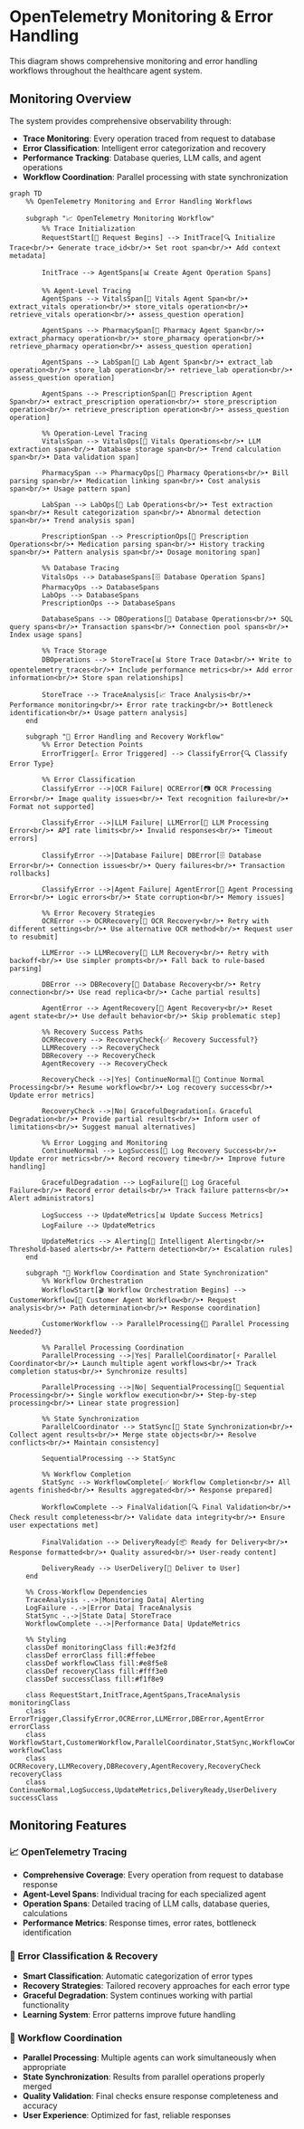 # OpenTelemetry Monitoring & Error Handling

This diagram shows comprehensive monitoring and error handling workflows throughout the healthcare agent system.

## Monitoring Overview

The system provides comprehensive observability through:
- **Trace Monitoring**: Every operation traced from request to database
- **Error Classification**: Intelligent error categorization and recovery
- **Performance Tracking**: Database queries, LLM calls, and agent operations
- **Workflow Coordination**: Parallel processing with state synchronization

```mermaid
graph TD
    %% OpenTelemetry Monitoring and Error Handling Workflows
    
    subgraph "📈 OpenTelemetry Monitoring Workflow"
        %% Trace Initialization
        RequestStart[🔄 Request Begins] --> InitTrace[🔍 Initialize Trace<br/>• Generate trace_id<br/>• Set root span<br/>• Add context metadata]
        
        InitTrace --> AgentSpans[📊 Create Agent Operation Spans]
        
        %% Agent-Level Tracing
        AgentSpans --> VitalsSpan[💓 Vitals Agent Span<br/>• extract_vitals operation<br/>• store_vitals operation<br/>• retrieve_vitals operation<br/>• assess_question operation]
        
        AgentSpans --> PharmacySpan[💊 Pharmacy Agent Span<br/>• extract_pharmacy operation<br/>• store_pharmacy operation<br/>• retrieve_pharmacy operation<br/>• assess_question operation]
        
        AgentSpans --> LabSpan[🧪 Lab Agent Span<br/>• extract_lab operation<br/>• store_lab operation<br/>• retrieve_lab operation<br/>• assess_question operation]
        
        AgentSpans --> PrescriptionSpan[📝 Prescription Agent Span<br/>• extract_prescription operation<br/>• store_prescription operation<br/>• retrieve_prescription operation<br/>• assess_question operation]
        
        %% Operation-Level Tracing
        VitalsSpan --> VitalsOps[💓 Vitals Operations<br/>• LLM extraction span<br/>• Database storage span<br/>• Trend calculation span<br/>• Data validation span]
        
        PharmacySpan --> PharmacyOps[💊 Pharmacy Operations<br/>• Bill parsing span<br/>• Medication linking span<br/>• Cost analysis span<br/>• Usage pattern span]
        
        LabSpan --> LabOps[🧪 Lab Operations<br/>• Test extraction span<br/>• Result categorization span<br/>• Abnormal detection span<br/>• Trend analysis span]
        
        PrescriptionSpan --> PrescriptionOps[📝 Prescription Operations<br/>• Medication parsing span<br/>• History tracking span<br/>• Pattern analysis span<br/>• Dosage monitoring span]
        
        %% Database Tracing
        VitalsOps --> DatabaseSpans[🗄️ Database Operation Spans]
        PharmacyOps --> DatabaseSpans
        LabOps --> DatabaseSpans
        PrescriptionOps --> DatabaseSpans
        
        DatabaseSpans --> DBOperations[💾 Database Operations<br/>• SQL query spans<br/>• Transaction spans<br/>• Connection pool spans<br/>• Index usage spans]
        
        %% Trace Storage
        DBOperations --> StoreTrace[📊 Store Trace Data<br/>• Write to opentelemetry_traces<br/>• Include performance metrics<br/>• Add error information<br/>• Store span relationships]
        
        StoreTrace --> TraceAnalysis[📈 Trace Analysis<br/>• Performance monitoring<br/>• Error rate tracking<br/>• Bottleneck identification<br/>• Usage pattern analysis]
    end
    
    subgraph "🚨 Error Handling and Recovery Workflow"
        %% Error Detection Points
        ErrorTrigger[⚠️ Error Triggered] --> ClassifyError{🔍 Classify Error Type}
        
        %% Error Classification
        ClassifyError -->|OCR Failure| OCRError[📷 OCR Processing Error<br/>• Image quality issues<br/>• Text recognition failure<br/>• Format not supported]
        
        ClassifyError -->|LLM Failure| LLMError[🧠 LLM Processing Error<br/>• API rate limits<br/>• Invalid responses<br/>• Timeout errors]
        
        ClassifyError -->|Database Failure| DBError[🗄️ Database Error<br/>• Connection issues<br/>• Query failures<br/>• Transaction rollbacks]
        
        ClassifyError -->|Agent Failure| AgentError[🤖 Agent Processing Error<br/>• Logic errors<br/>• State corruption<br/>• Memory issues]
        
        %% Error Recovery Strategies
        OCRError --> OCRRecovery[🔄 OCR Recovery<br/>• Retry with different settings<br/>• Use alternative OCR method<br/>• Request user to resubmit]
        
        LLMError --> LLMRecovery[🔄 LLM Recovery<br/>• Retry with backoff<br/>• Use simpler prompts<br/>• Fall back to rule-based parsing]
        
        DBError --> DBRecovery[🔄 Database Recovery<br/>• Retry connection<br/>• Use read replica<br/>• Cache partial results]
        
        AgentError --> AgentRecovery[🔄 Agent Recovery<br/>• Reset agent state<br/>• Use default behavior<br/>• Skip problematic step]
        
        %% Recovery Success Paths
        OCRRecovery --> RecoveryCheck{✅ Recovery Successful?}
        LLMRecovery --> RecoveryCheck
        DBRecovery --> RecoveryCheck
        AgentRecovery --> RecoveryCheck
        
        RecoveryCheck -->|Yes| ContinueNormal[🔄 Continue Normal Processing<br/>• Resume workflow<br/>• Log recovery success<br/>• Update error metrics]
        
        RecoveryCheck -->|No| GracefulDegradation[⚠️ Graceful Degradation<br/>• Provide partial results<br/>• Inform user of limitations<br/>• Suggest manual alternatives]
        
        %% Error Logging and Monitoring
        ContinueNormal --> LogSuccess[📝 Log Recovery Success<br/>• Update error metrics<br/>• Record recovery time<br/>• Improve future handling]
        
        GracefulDegradation --> LogFailure[📝 Log Graceful Failure<br/>• Record error details<br/>• Track failure patterns<br/>• Alert administrators]
        
        LogSuccess --> UpdateMetrics[📊 Update Success Metrics]
        LogFailure --> UpdateMetrics
        
        UpdateMetrics --> Alerting[🚨 Intelligent Alerting<br/>• Threshold-based alerts<br/>• Pattern detection<br/>• Escalation rules]
    end
    
    subgraph "🔄 Workflow Coordination and State Synchronization"
        %% Workflow Orchestration
        WorkflowStart[🎬 Workflow Orchestration Begins] --> CustomerWorkflow[🎯 Customer Agent Workflow<br/>• Request analysis<br/>• Path determination<br/>• Response coordination]
        
        CustomerWorkflow --> ParallelProcessing{🔄 Parallel Processing Needed?}
        
        %% Parallel Processing Coordination
        ParallelProcessing -->|Yes| ParallelCoordinator[⚡ Parallel Coordinator<br/>• Launch multiple agent workflows<br/>• Track completion status<br/>• Synchronize results]
        
        ParallelProcessing -->|No| SequentialProcessing[📝 Sequential Processing<br/>• Single workflow execution<br/>• Step-by-step processing<br/>• Linear state progression]
        
        %% State Synchronization
        ParallelCoordinator --> StatSync[🔄 State Synchronization<br/>• Collect agent results<br/>• Merge state objects<br/>• Resolve conflicts<br/>• Maintain consistency]
        
        SequentialProcessing --> StatSync
        
        %% Workflow Completion
        StatSync --> WorkflowComplete[✅ Workflow Completion<br/>• All agents finished<br/>• Results aggregated<br/>• Response prepared]
        
        WorkflowComplete --> FinalValidation[🔍 Final Validation<br/>• Check result completeness<br/>• Validate data integrity<br/>• Ensure user expectations met]
        
        FinalValidation --> DeliveryReady[📦 Ready for Delivery<br/>• Response formatted<br/>• Quality assured<br/>• User-ready content]
        
        DeliveryReady --> UserDelivery[📱 Deliver to User]
    end
    
    %% Cross-Workflow Dependencies
    TraceAnalysis -.->|Monitoring Data| Alerting
    LogFailure -.->|Error Data| TraceAnalysis
    StatSync -.->|State Data| StoreTrace
    WorkflowComplete -.->|Performance Data| UpdateMetrics
    
    %% Styling
    classDef monitoringClass fill:#e3f2fd
    classDef errorClass fill:#ffebee
    classDef workflowClass fill:#e8f5e8
    classDef recoveryClass fill:#fff3e0
    classDef successClass fill:#f1f8e9
    
    class RequestStart,InitTrace,AgentSpans,TraceAnalysis monitoringClass
    class ErrorTrigger,ClassifyError,OCRError,LLMError,DBError,AgentError errorClass
    class WorkflowStart,CustomerWorkflow,ParallelCoordinator,StatSync,WorkflowComplete workflowClass
    class OCRRecovery,LLMRecovery,DBRecovery,AgentRecovery,RecoveryCheck recoveryClass
    class ContinueNormal,LogSuccess,UpdateMetrics,DeliveryReady,UserDelivery successClass
```

## Monitoring Features

### 📈 OpenTelemetry Tracing
- **Comprehensive Coverage**: Every operation from request to database response
- **Agent-Level Spans**: Individual tracing for each specialized agent
- **Operation Spans**: Detailed tracing of LLM calls, database queries, calculations
- **Performance Metrics**: Response times, error rates, bottleneck identification

### 🚨 Error Classification & Recovery
- **Smart Classification**: Automatic categorization of error types
- **Recovery Strategies**: Tailored recovery approaches for each error type
- **Graceful Degradation**: System continues working with partial functionality
- **Learning System**: Error patterns improve future handling

### 🔄 Workflow Coordination
- **Parallel Processing**: Multiple agents can work simultaneously when appropriate
- **State Synchronization**: Results from parallel operations properly merged
- **Quality Validation**: Final checks ensure response completeness and accuracy
- **User Experience**: Optimized for fast, reliable responses 